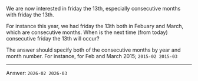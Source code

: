 We are now interested in friday the 13th, especially consecutive months with
friday the 13th.

For instance this year, we had friday the 13th both in Febuary and March, which
are consecutive months. When is the next time (from today) consecutive friday
the 13th will occur?

The answer should specify both of the consecutive months by year and month
number. For instance, for Feb and March 2015; `2015-02 2015-03`

----
Answer:
`2026-02 2026-03`

